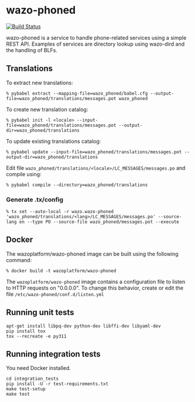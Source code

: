 wazo-phoned
================

[![Build Status](https://jenkins.wazo.community/buildStatus/icon?job=wazo-phoned)](https://jenkins.wazo.community/job/wazo-phoned)

wazo-phoned is a service to handle phone-related services using a simple REST API. Examples of
services are directory lookup using wazo-dird and the handling of BLFs.


## Translations

To extract new translations:

    % pybabel extract --mapping-file=wazo_phoned/babel.cfg --output-file=wazo_phoned/translations/messages.pot wazo_phoned

To create new translation catalog:

    % pybabel init -l <locale> --input-file=wazo_phoned/translations/messages.pot --output-dir=wazo_phoned/translations

To update existing translations catalog:

    % pybabel update --input-file=wazo_phoned/translations/messages.pot --output-dir=wazo_phoned/translations

Edit file `wazo_phoned/translations/<locale>/LC_MESSAGES/messages.po` and compile
using:

    % pybabel compile --directory=wazo_phoned/translations


### Generate .tx/config

    % tx set --auto-local -r wazo.wazo-phoned 'wazo_phoned/translations/<lang>/LC_MESSAGES/messages.po' --source-lang en --type PO --source-file wazo_phoned/messages.pot --execute


Docker
------

The wazoplatform/wazo-phoned image can be built using the following command:

    % docker build -t wazoplatform/wazo-phoned

The `wazoplatform/wazo-phoned` image contains a configuration file to listen to
HTTP requests on "0.0.0.0". To change this behavior, create or edit the file
`/etc/wazo-phoned/conf.d/listen.yml`


Running unit tests
------------------

```
apt-get install libpq-dev python-dev libffi-dev libyaml-dev
pip install tox
tox --recreate -e py311
```


Running integration tests
-------------------------

You need Docker installed.

```
cd integration_tests
pip install -U -r test-requirements.txt
make test-setup
make test
```
